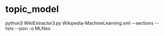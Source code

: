 # topic_model
python3 WikiExtractor3.py Wikipedia-MachineLearning.xml --sections --lists --json -o MLfiles

